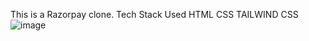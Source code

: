 This is a Razorpay clone.
Tech Stack Used HTML CSS TAILWIND CSS
![image](https://github.com/user-attachments/assets/e9195dbb-88a2-4ecc-a2ad-00b8f11c17ae)
